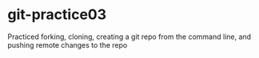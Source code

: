 # git-practice03
Practiced forking, cloning, creating a git repo from the command line, and pushing remote changes to the repo
